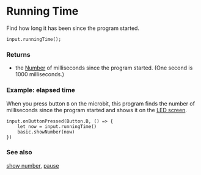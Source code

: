 # Running Time

Find how long it has been since the program started.

```sig
input.runningTime();
```

### Returns

* the [Number](/types/number) of milliseconds since the program started.
(One second is 1000 milliseconds.)

### Example: elapsed time

When you press button `B` on the microbit, this
program finds the number of milliseconds since the program started
and shows it on the [LED screen](/device/screen).

```blocks
input.onButtonPressed(Button.B, () => {
    let now = input.runningTime()
    basic.showNumber(now)
})
```


### See also

[show number](/reference/basic/show-number), [pause](/reference/basic/pause)

